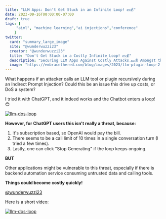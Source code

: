```yaml
---
title: "LLM Apps: Don't Get Stuck in an Infinite Loop! 💵💰"
date: 2023-09-16T00:00:00-07:00
draft: true
tags: [
     "aiml", "machine learning","ai injections","conference"
    ]
twitter:
  card: "summary_large_image"
  site: "@wunderwuzzi23"
  creator: "@wunderwuzzi23"
  title: "Don't Get Stuck in a Costly Infinite Loop! 💵💰"
  description: "Securing LLM Apps Against Costly Attacks.💵💰 Amongst threats to consider are LLM apps and tools that might get stuck in an infinite loop."
  image: "https://embracethered.com/blog/images/2023/llm-plugin-loop-2.png"
---
```


What happens if an attacker calls an LLM tool or plugin recursively during an Indirect Prompt Injection? Could this be an issue this drive up costs, or DoS a system?

I tried it with ChatGPT, and it indeed works and the Chatbot enters a loop! 😊

[![llm-dos-loop](/blog/images/2023/llm-plugin-loop-2.png)](/blog/images/2023/llm-plugin-loop-2.png)

**However, for ChatGPT users this isn't really a threat, because:**
1. It's subscription based, so OpenAI would pay the bill.
2. There seems to be a call limit of 10 times in a single conversation turn (I tried a few times).
3. Lastly, one can click "Stop Generating" if the loop keeps ongoing.
 
**BUT**

Other applications might be vulnerable to this threat, especially if there is backend automation service consuming untrusted data and calling tools.

**Things could become costly quickly!**

[@wunderwuzzi23](https://twitter.com/wunderwuzzi23)

Here is a short video:

[![llm-dos-loop](/blog/images/2023/llm-loop2.gif)](/blog/images/2023/llm-loop2.gif)
